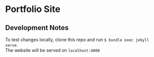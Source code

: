 # Portfolio Site

## Development Notes

To test changes locally, clone this repo and run `$ bundle exec jekyll serve`.      
The website will be served on `localhost:4000`
